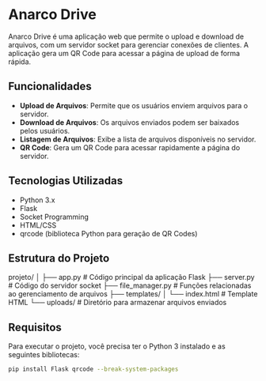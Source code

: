 # Anarco Drive

Anarco Drive é uma aplicação web que permite o upload e download de arquivos, com um servidor socket para gerenciar conexões de clientes. A aplicação gera um QR Code para acessar a página de upload de forma rápida.

## Funcionalidades

- **Upload de Arquivos**: Permite que os usuários enviem arquivos para o servidor.
- **Download de Arquivos**: Os arquivos enviados podem ser baixados pelos usuários.
- **Listagem de Arquivos**: Exibe a lista de arquivos disponíveis no servidor.
- **QR Code**: Gera um QR Code para acessar rapidamente a página do servidor.

## Tecnologias Utilizadas

- Python 3.x
- Flask
- Socket Programming
- HTML/CSS
- qrcode (biblioteca Python para geração de QR Codes)

## Estrutura do Projeto
projeto/
│
├── app.py                # Código principal da aplicação Flask
├── server.py             # Código do servidor socket
├── file_manager.py       # Funções relacionadas ao gerenciamento de arquivos
├── templates/
│   └── index.html        # Template HTML
└── uploads/              # Diretório para armazenar arquivos enviados
## Requisitos

Para executar o projeto, você precisa ter o Python 3 instalado e as seguintes bibliotecas:

```bash
pip install Flask qrcode --break-system-packages